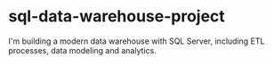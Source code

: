 # sql-data-warehouse-project
I'm building a modern data warehouse with SQL Server, including ETL processes, data modeling and analytics.
